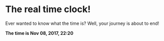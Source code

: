 # The real time clock!

Ever wanted to know what the time is? Well, your journey is about to end!

**The time is Nov 08, 2017, 22:20**